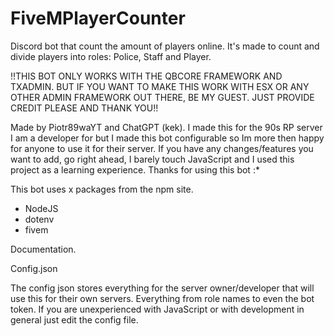# FiveMPlayerCounter
Discord bot that count the amount of players online. It's made to count and divide players into roles: Police, Staff and Player.

!!THIS BOT ONLY WORKS WITH THE QBCORE FRAMEWORK AND TXADMIN. BUT IF YOU WANT TO MAKE THIS WORK WITH ESX OR ANY OTHER ADMIN FRAMEWORK OUT THERE, BE MY GUEST. JUST PROVIDE CREDIT PLEASE AND THANK YOU!!

Made by Piotr89waYT and ChatGPT (kek). I made this for the 90s RP server I am a developer for but I made this bot configurable so Im more then happy for anyone to use it for their server.
If you have any changes/features you want to add, go right ahead, I barely touch JavaScript and I used this project as a learning experience. Thanks for using this bot :*

This bot uses x packages from the npm site.

- NodeJS
- dotenv
- fivem






Documentation.

Config.json

The config json stores everything for the server owner/developer that will use this for their own servers. Everything from role names to even the bot token. If you are unexperienced with JavaScript or with development in general just edit the config file.